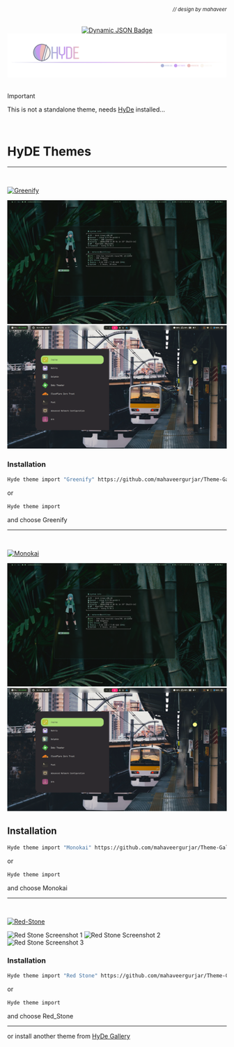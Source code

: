 ###### _<div align = right><sub>// design by mahaveer</sub></div>_

<div align="center">
    <a href="https://discord.gg/AYbJ9MJez7">
        <img alt="Dynamic JSON Badge" src="https://img.shields.io/badge/dynamic/json?url=https%3A%2F%2Fdiscordapp.com%2Fapi%2Finvites%2FmT5YqjaJFh%3Fwith_counts%3Dtrue&query=%24.approximate_member_count&suffix=%20members&style=for-the-badge&logo=discord&logoSize=auto&label=The%20HyDe%20Project&labelColor=ebbcba&color=c79bf0">    
    </a>
</div>

<div align="center">
    <img src="https://raw.githubusercontent.com/prasanthrangan/hyprdots/main/Source/assets/hyde_banner.png">
    <br><br>
</div>

> [!IMPORTANT]
> This is not a standalone theme, needs [HyDe](https://github.com/prasanthrangan/hyprdots) installed...

<br>

# HyDE Themes

---

</br>

[![Greenify](https://placehold.co/180x50/0e120f/295233?text=Greenify&font=Oswald)](https://github.com/mahaveergurjar/Theme-Gallery/tree/Greenify)

![Greenify Screenshot 1](https://raw.githubusercontent.com/mahaveergurjar/Theme-Gallery/refs/heads/Greenify/screenshots/1.png)
![Greenify Screenshot 2](https://raw.githubusercontent.com/mahaveergurjar/Theme-Gallery/refs/heads/Greenify/screenshots/2.png)

### Installation

```sh
Hyde theme import "Greenify" https://github.com/mahaveergurjar/Theme-Gallery/tree/Greenify
```

or

```sh
Hyde theme import
```

and choose Greenify

---

</br>

[![Monokai](https://placehold.co/180x50/2d2a2e/f92672?text=Monokai&font=Oswald)](https://github.com/mahaveergurjar/Theme-Gallery/tree/Monokai)

![Monokai Screenshot 1](https://raw.githubusercontent.com/mahaveergurjar/Theme-Gallery/refs/heads/Monokai/screenshots/1.png)
![Monokai Screenshot 2](https://raw.githubusercontent.com/mahaveergurjar/Theme-Gallery/refs/heads/Monokai/screenshots/2.png)

## Installation

```sh
Hyde theme import "Monokai" https://github.com/mahaveergurjar/Theme-Gallery/tree/Monokai
```

or

```sh
Hyde theme import
```

and choose Monokai

---

</br>

[![Red-Stone](https://placehold.co/180x50/7E5655/C94342?text=Red+Stone&font=Oswald)](https://github.com/mahaveergurjar/Theme-Gallery/tree/Red-Stone)

![Red Stone Screenshot 1](https://raw.githubusercontent.com/mahaveergurjar/Theme-Gallery/refs/heads/Red_Stone/screenshots/240713_22h51m38s_screenshot.png)
![Red Stone Screenshot 2](https://raw.githubusercontent.com/mahaveergurjar/Theme-Gallery/refs/heads/Red_Stone/screenshots/240710_23h48m57s_screenshot.png)
![Red Stone Screenshot 3](https://raw.githubusercontent.com/mahaveergurjar/Theme-Gallery/refs/heads/Red_Stone/screenshots/240713_22h55m14s_screenshot.png)

### Installation

```sh
Hyde theme import "Red Stone" https://github.com/mahaveergurjar/Theme-Gallery/tree/Red_Ston
```

or

```sh
Hyde theme import
```

and choose Red_Stone

---

or install another theme from [HyDe Gallery](https://github.com/kRHYME7/hyde-gallery)
